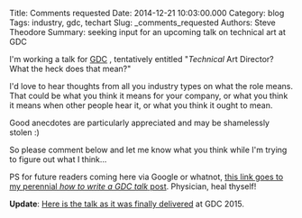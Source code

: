 Title: Comments requested
Date: 2014-12-21 10:03:00.000
Category: blog
Tags: industry, gdc, techart 
Slug: _comments_requested
Authors: Steve Theodore
Summary: seeking input for an upcoming talk on technical art at GDC

I'm working a talk for [GDC](http://www.gdconf.com/) , tentatively entitled "_Technical_ Art Director? What the heck does that mean?"  

I'd love to hear thoughts from all you industry types on what the role means. That could be what you think it means for your company, or what you think it means when other people hear it, or what you think it ought to mean. 

Good anecdotes are particularly appreciated and may be shamelessly stolen :)

So please comment below and let me know what you think while I'm trying to figure out what I think...  
  
PS for future readers coming here via Google or whatnot, [this link goes to my perennial _how to write  a GDC talk_ post](submit.html). Physician, heal thyself!

**Update**: [Here is the talk as it was finally delivered](http://www.gdcvault.com/play/1021806/Art-Direction-Bootcamp-Technical-Art) at GDC 2015.

